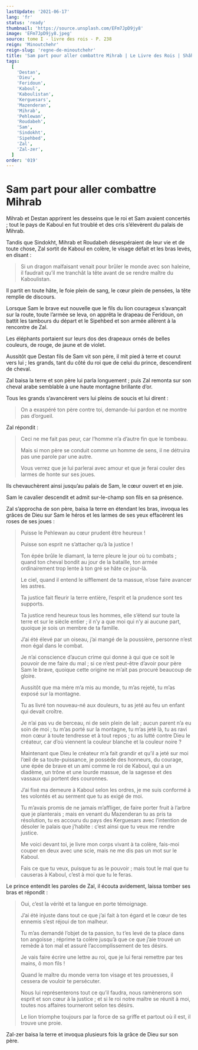 ```yaml
---
lastUpdate: '2021-06-17'
lang: 'fr'
status: 'ready'
thumbnail: 'https://source.unsplash.com/EFm7JpD9jy8'
image: 'EFm7JpD9jy8.jpeg'
source: tome I - livre des rois - P. 238
reign: 'Minoutchehr'
reign-slug: 'regne-de-minoutchehr'
title: 'Sam part pour aller combattre Mihrab | Le Livre des Rois | Shâhnâmeh'
tags:
  [
    'Destan',
    'Dieu',
    'Feridoun',
    'Kaboul',
    'Kaboulistan',
    'Kerguesars',
    'Mazenderan',
    'Mihrab',
    'Pehlewan',
    'Roudabeh',
    'Sam',
    'Sindokht',
    'Sipehbed',
    'Zal',
    'Zal-zer',
  ]
order: '019'
---
```


# Sam part pour aller combattre Mihrab

Mihrab et Destan apprirent les desseins que le roi et Sam avaient concertés ; tout le pays de Kaboul en fut troublé et des cris s’élevèrent du palais de Mihrab.

Tandis que Sindokht, Mihrab et Roudabeh désespéraient de leur vie et de toute chose, Zal sortit de Kaboul en colère, le visage défait et les bras levés, en disant :

> Si un dragon malfaisant venait pour brûler le monde avec son haleine, il faudrait qu’il me tranchât la tête avant de se rendre maître du Kaboulistan.

Il partit en toute hâte, le foie plein de sang, le cœur plein de pensées, la tête remplie de discours.

Lorsque Sam le brave eut nouvelle que le fils du lion courageux s’avançait sur la route, toute l’armée se leva, on apprêta le drapeau de Feridoun, on battit les tambours du départ et le Sipehbed et son armée allèrent à la rencontre de Zal.

Les éléphants portaient sur leurs dos des drapeaux ornés de belles couleurs, de rouge, de jaune et de violet.

Aussitôt que Destan fils de Sam vit son père, il mit pied à terre et courut vers lui ; les grands, tant du côté du roi que de celui du prince, descendirent de cheval.

Zal baisa la terre et son père lui parla longuement ; puis Zal remonta sur son cheval arabe semblable à une haute montagne brillante d’or.

Tous les grands s’avancèrent vers lui pleins de soucis et lui dirent :

> On a exaspéré ton père contre toi, demande-lui pardon et ne montre pas d’orgueil.

Zal répondit :

> Ceci ne me fait pas peur, car l’homme n’a d’autre fin que le tombeau.
>
> Mais si mon père se conduit comme un homme de sens, il ne détruira pas une parole par une autre.
>
> Vous verrez que je lui parlerai avec amour et que je ferai couler des larmes de honte sur ses joues.

Ils chevauchèrent ainsi jusqu’au palais de Sam, le cœur ouvert et en joie.

Sam le cavalier descendit et admit sur-le-champ son fils en sa présence.

Zal s’approcha de son père, baisa la terre en étendant les bras, invoqua les grâces de Dieu sur Sam le héros et les larmes de ses yeux effacèrent les roses de ses joues :

> Puisse le Pehlewan au cœur prudent être heureux !
>
> Puisse son esprit ne s’attacher qu’à la justice !
>
> Ton épée brûle le diamant, la terre pleure le jour où tu combats ; quand ton cheval bondit au jour de la bataille, ton armée ordinairement trop lente à ton gré se hâte ce jour-là.
>
> Le ciel, quand il entend le sifflement de ta massue, n’ose faire avancer les astres.
>
> Ta justice fait fleurir la terre entière, l’esprit et la prudence sont tes supports.
>
> Ta justice rend heureux tous les hommes, elle s’étend sur toute la terre et sur le siècle entier ; il n’y a que moi qui n’y ai aucune part, quoique je sois un membre de ta famille.
>
> J’ai été élevé par un oiseau, j’ai mangé de la poussière, personne n’est mon égal dans le combat.
>
> Je n’ai conscience d’aucun crime qui donne à qui que ce soit le pouvoir de me faire du mal ; si ce n’est peut-être d’avoir pour père Sam le brave, quoique cette origine ne m’ait pas procuré beaucoup de gloire.
>
> Aussitôt que ma mère m’a mis au monde, tu m’as rejeté, tu m’as exposé sur la montagne.
>
> Tu as livré ton nouveau-né aux douleurs, tu as jeté au feu un enfant qui devait croître.
>
> Je n’ai pas vu de berceau, ni de sein plein de lait ; aucun parent n’a eu soin de moi ; tu m’as porté sur la montagne, tu m’as jeté là, tu as ravi mon cœur à toute tendresse et à tout repos ; tu as lutté contre Dieu le créateur, car d’où viennent la couleur blanche et la couleur noire ?
>
> Maintenant que Dieu le créateur m’a fait grandir et qu’il a jeté sur moi l’œil de sa toute-puissance, je possède des honneurs, du courage, une épée de brave et un ami comme le roi de Kaboul, qui a un diadème, un trône et une lourde massue, de la sagesse et des vassaux qui portent des couronnes.
>
> J’ai fixé ma demeure à Kaboul selon les ordres, je me suis conformé à tes volontés et au serment que tu as exigé de moi.
>
> Tu m’avais promis de ne jamais m’affliger, de faire porter fruit à l’arbre que je planterais ; mais en venant du Mazenderan tu as pris ta résolution, tu es accouru du pays des Kerguesars avec l’intention de désoler le palais que j’habite : c’est ainsi que tu veux me rendre justice.
>
> Me voici devant toi, je livre mon corps vivant à ta colère, fais-moi couper en deux avec une scie, mais ne me dis pas un mot sur le Kaboul.
>
> Fais ce que tu veux, puisque tu as le pouvoir ; mais tout le mal que tu causeras à Kaboul, c’est à moi que tu le feras.

Le prince entendit les paroles de Zal, il écouta avidement, laissa tomber ses bras et répondit :

> Oui, c’est la vérité et ta langue en porte témoignage.
>
> J’ai été injuste dans tout ce que j’ai fait à ton égard et le cœur de tes ennemis s’est réjoui de ton malheur.
>
> Tu m’as demandé l’objet de ta passion, tu t’es levé de ta place dans ton angoisse ; réprime ta colère jusqu’à que ce que j’aie trouvé un remède à ton mal et assuré l’accomplissement de tes désirs.
>
> Je vais faire écrire une lettre au roi, que je lui ferai remettre par tes mains, ô mon fils !
>
> Quand le maître du monde verra ton visage et tes prouesses, il cessera de vouloir te persécuter.
>
> Nous lui représenterons tout ce qu’il faudra, nous ramènerons son esprit et son cœur à la justice ; et si le roi notre maître se réunit à moi, toutes nos affaires tourneront selon tes désirs.
>
> Le lion triomphe toujours par la force de sa griffe et partout où il est, il trouve une proie.

Zal-zer baisa la terre et invoqua plusieurs fois la grâce de Dieu sur son père.
